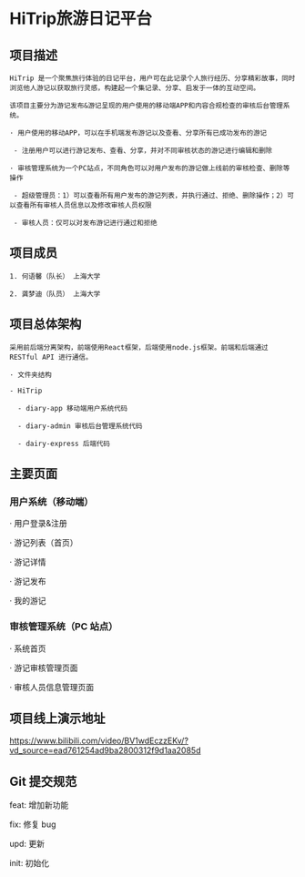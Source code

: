 # HiTrip旅游日记平台

## 项目描述

    HiTrip 是一个聚焦旅行体验的日记平台，用户可在此记录个人旅行经历、分享精彩故事，同时浏览他人游记以获取旅行灵感，构建起一个集记录、分享、启发于一体的互动空间。
    
    该项目主要分为游记发布&游记呈现的用户使用的移动端APP和内容合规检查的审核后台管理系统。
    
    · 用户使用的移动APP，可以在手机端发布游记以及查看、分享所有已成功发布的游记
    
     - 注册用户可以进行游记发布、查看、分享，并对不同审核状态的游记进行编辑和删除

    · 审核管理系统为一个PC站点，不同角色可以对用户发布的游记做上线前的审核检查、删除等操作
    
     - 超级管理员：1）可以查看所有用户发布的游记列表，并执行通过、拒绝、删除操作；2）可以查看所有审核人员信息以及修改审核人员权限
    
     - 审核人员：仅可以对发布游记进行通过和拒绝
    
## 项目成员

    1. 何语馨（队长） 上海大学
    
    2. 龚梦迪（队员） 上海大学
    
## 项目总体架构

    采用前后端分离架构，前端使用React框架，后端使用node.js框架。前端和后端通过 RESTful API 进行通信。
    
    · 文件夹结构
    
    - HiTrip
    
      - diary-app 移动端用户系统代码  
      
      - diary-admin 审核后台管理系统代码 
      
      - dairy-express 后端代码

## 主要页面

### 用户系统（移动端）
  · 用户登录&注册
  
  · 游记列表（首页）
  
  · 游记详情

  · 游记发布
  
  · 我的游记

### 审核管理系统（PC 站点）
  · 系统首页

  · 游记审核管理页面

  · 审核人员信息管理页面

## 项⽬线上演⽰地址

   https://www.bilibili.com/video/BV1wdEczzEKv/?vd_source=ead761254ad9ba2800312f9d1aa2085d

## Git 提交规范

feat: 增加新功能

fix: 修复 bug

upd: 更新

init: 初始化
    
